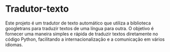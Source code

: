 # Tradutor-texto
Este projeto é um tradutor de texto automático que utiliza a biblioteca googletrans para traduzir textos de uma língua para outra. O objetivo é fornecer uma maneira simples e rápida de traduzir textos diretamente no código Python, facilitando a internacionalização e a comunicação em vários idiomas.

